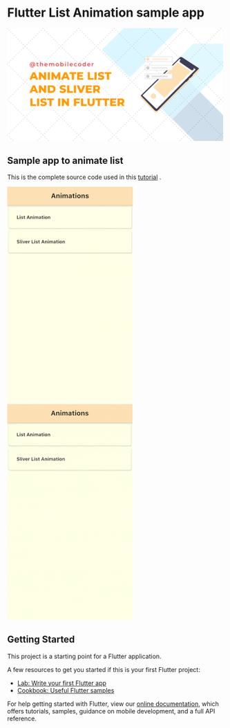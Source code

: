 # Flutter List Animation sample app

[<img src="res/animate-list-feature-image.png" width="500">](https://themobilecoder.com/animate-list-and-sliver-list-in-flutter/)

## Sample app to animate list

This is the complete source code used in this [tutorial](https://themobilecoder.com/animate-list-and-sliver-list-in-flutter/) .

<img src="res/listanimation.gif" height="500"><img src="res/sliverlistanimation.gif" height="500">

## Getting Started

This project is a starting point for a Flutter application.

A few resources to get you started if this is your first Flutter project:

- [Lab: Write your first Flutter app](https://flutter.dev/docs/get-started/codelab)
- [Cookbook: Useful Flutter samples](https://flutter.dev/docs/cookbook)

For help getting started with Flutter, view our
[online documentation](https://flutter.dev/docs), which offers tutorials,
samples, guidance on mobile development, and a full API reference.
